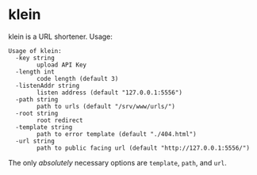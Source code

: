 # klein

klein is a URL shortener. Usage:

```
Usage of klein:
  -key string
    	upload API Key
  -length int
    	code length (default 3)
  -listenAddr string
    	listen address (default "127.0.0.1:5556")
  -path string
    	path to urls (default "/srv/www/urls/")
  -root string
    	root redirect
  -template string
    	path to error template (default "./404.html")
  -url string
    	path to public facing url (default "http://127.0.0.1:5556/")
```

The only _absolutely_ necessary options are `template`, `path`, and `url`.